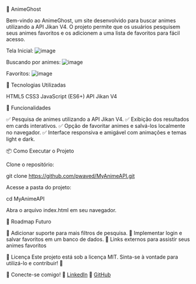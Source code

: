 🎌 AnimeGhost

Bem-vindo ao AnimeGhost, um site desenvolvido para buscar animes utilizando a API Jikan V4. O projeto permite que os usuários pesquisem seus animes favoritos e os adicionem a uma lista de favoritos para fácil acesso.

Tela Inicial:
![image](https://github.com/user-attachments/assets/c7787c47-184d-4252-86b8-f425e70fd758)

Buscando por animes:
![image](https://github.com/user-attachments/assets/ee3bf7d2-fa7d-4bca-a507-5a9d22556f31)

Favoritos:
![image](https://github.com/user-attachments/assets/ec48a630-4d06-4886-b9cc-b9c4bc481be7)


🚀 Tecnologias Utilizadas

HTML5
CSS3
JavaScript (ES6+)
API Jikan V4

🎯 Funcionalidades

✅ Pesquisa de animes utilizando a API Jikan V4.
✅ Exibição dos resultados em cards interativos.
✅ Opção de favoritar animes e salvá-los localmente no navegador.
✅ Interface responsiva e amigável com animações e temas light e dark.

📦 Como Executar o Projeto

Clone o repositório:

git clone https://github.com/pwaved/MyAnimeAPI.git

Acesse a pasta do projeto:

cd MyAnimeAPI

Abra o arquivo index.html em seu navegador.

📌 Roadmap Futuro

🔹 Adicionar suporte para mais filtros de pesquisa.
🔹 Implementar login e salvar favoritos em um banco de dados.
🔹 Links externos para assistir seus animes favoritos

📄 Licença
Este projeto está sob a licença MIT. Sinta-se à vontade para utilizá-lo e contribuir! 🎉

🔗 Conecte-se comigo!
🔗 [LinkedIn](https://www.linkedin.com/in/marlon-vargas-917618223/)
🔗 [GitHub](https://github.com/pwaved)

